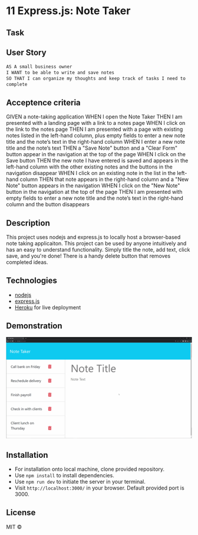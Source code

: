 # 11 Express.js: Note Taker

##  Task 
## User Story
```
AS A small business owner
I WANT to be able to write and save notes
SO THAT I can organize my thoughts and keep track of tasks I need to complete
```
## Acceptence criteria

GIVEN a note-taking application
WHEN I open the Note Taker
THEN I am presented with a landing page with a link to a notes page
WHEN I click on the link to the notes page
THEN I am presented with a page with existing notes listed in the left-hand column, plus empty fields to enter a new note title and the note’s text in the right-hand column
WHEN I enter a new note title and the note’s text
THEN a "Save Note" button and a "Clear Form" button appear in the navigation at the top of the page
WHEN I click on the Save button
THEN the new note I have entered is saved and appears in the left-hand column with the other existing notes and the buttons in the navigation disappear
WHEN I click on an existing note in the list in the left-hand column
THEN that note appears in the right-hand column and a "New Note" button appears in the navigation
WHEN I click on the "New Note" button in the navigation at the top of the page
THEN I am presented with empty fields to enter a new note title and the note’s text in the right-hand column and the button disappears

## Description
This project uses nodejs and express.js to locally host a browser-based note taking applicaiton. This project can be used by anyone intuitively and has an easy to understand functionality. Simply title the note, add text, click save, and you're done! There is a handy delete button that removes completed ideas.

## Technologies
* [nodejs](https://nodejs.org/en/)
* [express.js](https://expressjs.com/)
* [Heroku](https://heroku.com) for live deployment



## Demonstration
![Demo of note taker app](./Assets/demo.gif)

## Installation
* For installation onto local machine, clone provided repository.
* Use `npm install` to install dependencies.
* Use `npm run dev` to initiate the server in your terminal.
* Visit `http://localhost:3000/` in your browser. Default provided port is 3000.

## License
MIT © 
